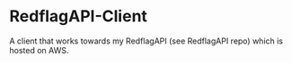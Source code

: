 # RedflagAPI-Client
A client that works towards my RedflagAPI (see RedflagAPI repo) which is hosted on AWS.
